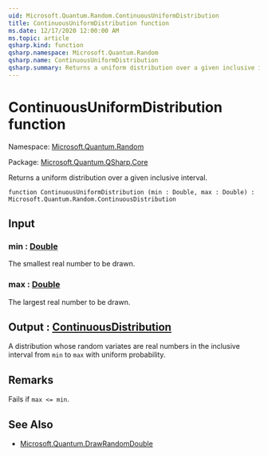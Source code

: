 ```yaml
---
uid: Microsoft.Quantum.Random.ContinuousUniformDistribution
title: ContinuousUniformDistribution function
ms.date: 12/17/2020 12:00:00 AM
ms.topic: article
qsharp.kind: function
qsharp.namespace: Microsoft.Quantum.Random
qsharp.name: ContinuousUniformDistribution
qsharp.summary: Returns a uniform distribution over a given inclusive interval.
---
```


# ContinuousUniformDistribution function

Namespace: [Microsoft.Quantum.Random](xref:Microsoft.Quantum.Random)

Package: [Microsoft.Quantum.QSharp.Core](https://nuget.org/packages/Microsoft.Quantum.QSharp.Core)


Returns a uniform distribution over a given inclusive interval.

```qsharp
function ContinuousUniformDistribution (min : Double, max : Double) : Microsoft.Quantum.Random.ContinuousDistribution
```


## Input

### min : [Double](xref:microsoft.quantum.lang-ref.double)

The smallest real number to be drawn.


### max : [Double](xref:microsoft.quantum.lang-ref.double)

The largest real number to be drawn.



## Output : [ContinuousDistribution](xref:Microsoft.Quantum.Random.ContinuousDistribution)

A distribution whose random variates are real numbers in the inclusiveinterval from `min` to `max` with uniform probability.

## Remarks

Fails if `max <= min`.

## See Also

- [Microsoft.Quantum.DrawRandomDouble](xref:Microsoft.Quantum.DrawRandomDouble)